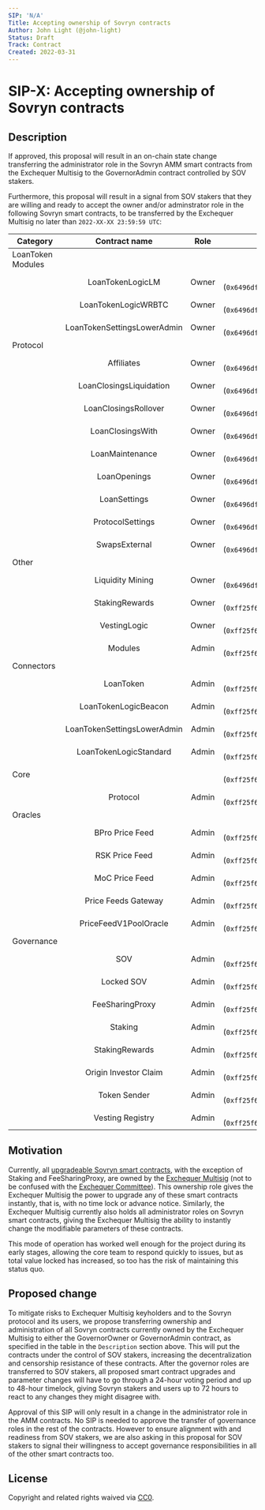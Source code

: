 ```yaml
---
SIP: 'N/A'
Title: Accepting ownership of Sovryn contracts
Author: John Light (@john-light)
Status: Draft
Track: Contract
Created: 2022-03-31
---
```


# SIP-X: Accepting ownership of Sovryn contracts  

## Description  

If approved, this proposal will result in an on-chain state change transferring the administrator role in the Sovryn AMM smart contracts from the Exchequer Multisig to the GovernorAdmin contract controlled by SOV stakers.

Furthermore, this proposal will result in a signal from SOV stakers that they are willing and ready to accept the owner and/or adminstrator role in the following Sovryn smart contracts, to be transferred by the Exchequer Multisig no later than `2022-XX-XX 23:59:59 UTC`:

|	Category        	| Contract name	              | Role  | New governor                                                 |
| ----------------- |:---------------------------:|:-----:|:------------------------------------------------------------:|
| LoanToken Modules |	                            | 	    |                                                              |
|                   |	LoanTokenLogicLM            | Owner	| GovernorOwner (`0x6496df39d000478a7a7352c01e0e713835051ccd`) |
|                   |	LoanTokenLogicWRBTC         | Owner	| GovernorOwner (`0x6496df39d000478a7a7352c01e0e713835051ccd`) |
|                   |	LoanTokenSettingsLowerAdmin | Owner	| GovernorOwner (`0x6496df39d000478a7a7352c01e0e713835051ccd`) |
| Protocol          |	                            |       |                                                              |
|                   |	Affiliates                  | Owner	| GovernorOwner (`0x6496df39d000478a7a7352c01e0e713835051ccd`) |
|                   |	LoanClosingsLiquidation     | Owner	| GovernorOwner (`0x6496df39d000478a7a7352c01e0e713835051ccd`) |
|                   |	LoanClosingsRollover        | Owner	| GovernorOwner (`0x6496df39d000478a7a7352c01e0e713835051ccd`) |
|                   |	LoanClosingsWith            | Owner	| GovernorOwner (`0x6496df39d000478a7a7352c01e0e713835051ccd`) |
|                   |	LoanMaintenance             | Owner	| GovernorOwner (`0x6496df39d000478a7a7352c01e0e713835051ccd`) |
|                   |	LoanOpenings                | Owner	| GovernorOwner (`0x6496df39d000478a7a7352c01e0e713835051ccd`) |
|                   |	LoanSettings                | Owner	| GovernorOwner (`0x6496df39d000478a7a7352c01e0e713835051ccd`) |
|                   |	ProtocolSettings            | Owner	| GovernorOwner (`0x6496df39d000478a7a7352c01e0e713835051ccd`) |
|                   |	SwapsExternal               | Owner	| GovernorOwner (`0x6496df39d000478a7a7352c01e0e713835051ccd`) |
| Other             |                             |       |                                                              |
|                   |	Liquidity Mining            | Owner	| GovernorOwner (`0x6496df39d000478a7a7352c01e0e713835051ccd`) |
|                   |	StakingRewards              | Owner	| GovernorAdmin (`0xff25f66b7d7f385503d70574ae0170b6b1622dad`) |
|                   |	VestingLogic                | Owner	| GovernorAdmin (`0xff25f66b7d7f385503d70574ae0170b6b1622dad`) |
|                   |	Modules                     | Admin	| GovernorAdmin (`0xff25f66b7d7f385503d70574ae0170b6b1622dad`) |
| Connectors        |                             |       |                                                              |
|                   |	LoanToken                   | Admin	| GovernorAdmin (`0xff25f66b7d7f385503d70574ae0170b6b1622dad`) |
|                   |	LoanTokenLogicBeacon        | Admin	| GovernorAdmin (`0xff25f66b7d7f385503d70574ae0170b6b1622dad`) |
|                   |	LoanTokenSettingsLowerAdmin | Admin	| GovernorAdmin (`0xff25f66b7d7f385503d70574ae0170b6b1622dad`) |
|                   |	LoanTokenLogicStandard      | Admin	| GovernorAdmin (`0xff25f66b7d7f385503d70574ae0170b6b1622dad`) |
| Core              |	                            |     	| GovernorAdmin (`0xff25f66b7d7f385503d70574ae0170b6b1622dad`) |
|                   |	Protocol                    | Admin	| GovernorAdmin (`0xff25f66b7d7f385503d70574ae0170b6b1622dad`) |
| Oracles           |	                            |     	|                                                              |
|                   |	BPro Price Feed             | Admin	| GovernorAdmin (`0xff25f66b7d7f385503d70574ae0170b6b1622dad`) |
|                   |	RSK Price Feed              | Admin	| GovernorAdmin (`0xff25f66b7d7f385503d70574ae0170b6b1622dad`) |
|                   |	MoC Price Feed              | Admin	| GovernorAdmin (`0xff25f66b7d7f385503d70574ae0170b6b1622dad`) |
|                   |	Price Feeds Gateway         | Admin	| GovernorAdmin (`0xff25f66b7d7f385503d70574ae0170b6b1622dad`) |
|                   |	PriceFeedV1PoolOracle       | Admin	| GovernorAdmin (`0xff25f66b7d7f385503d70574ae0170b6b1622dad`) |
| Governance        |	                            |      	|                                                              |
|                   | SOV                         | Admin | GovernorAdmin (`0xff25f66b7d7f385503d70574ae0170b6b1622dad`) |
|                   | Locked SOV                  | Admin | GovernorAdmin (`0xff25f66b7d7f385503d70574ae0170b6b1622dad`) |
|                   | FeeSharingProxy             | Admin | GovernorAdmin (`0xff25f66b7d7f385503d70574ae0170b6b1622dad`) |
|                   | Staking                     | Admin | GovernorAdmin (`0xff25f66b7d7f385503d70574ae0170b6b1622dad`) |
|                   | StakingRewards              | Admin | GovernorAdmin (`0xff25f66b7d7f385503d70574ae0170b6b1622dad`) |
|                   | Origin Investor Claim       | Admin | GovernorAdmin (`0xff25f66b7d7f385503d70574ae0170b6b1622dad`) |
|                   | Token Sender                | Admin | GovernorAdmin (`0xff25f66b7d7f385503d70574ae0170b6b1622dad`) |
|                   | Vesting Registry            | Admin | GovernorAdmin (`0xff25f66b7d7f385503d70574ae0170b6b1622dad`) |

## Motivation

Currently, all [upgradeable Sovryn smart contracts](https://docs.google.com/document/d/1gGY4Rua_FVBZCJCftzf14cD4c6kqg6VTr9g-9-uDCA0/edit), with the exception of Staking and FeeSharingProxy, are owned by the [Exchequer Multisig](https://github.com/DistributedCollective/SIPS/blob/main/SIP-0007.md) (not to be confused with the [Exchequer Committee](https://github.com/DistributedCollective/SIPS/blob/main/SIP-0041.md)). This ownership role gives the Exchequer Multisig the power to upgrade any of these smart contracts instantly, that is, with no time lock or advance notice. Similarly, the Exchequer Multisig currently also holds all administrator roles on Sovryn smart contracts, giving the Exchequer Multisig the ability to instantly change the modifiable parameters of these contracts.

This mode of operation has worked well enough for the project during its early stages, allowing the core team to respond quickly to issues, but as total value locked has increased, so too has the risk of maintaining this status quo.
 
## Proposed change

To mitigate risks to Exchequer Multisig keyholders and to the Sovryn protocol and its users, we propose transferring ownership and administration of all Sovryn contracts currently owned by the Exchequer Multisig to either the GovernorOwner or GovernorAdmin contract, as specified in the table in the `Description` section above. This will put the contracts under the control of SOV stakers, increasing the decentralization and censorship resistance of these contracts. After the governor roles are transferred to SOV stakers, all proposed smart contract upgrades and parameter changes will have to go through a 24-hour voting period and up to 48-hour timelock, giving Sovryn stakers and users up to 72 hours to react to any changes they might disagree with.

Approval of this SIP will only result in a change in the administrator role in the AMM contracts. No SIP is needed to approve the transfer of governance roles in the rest of the contracts. However to ensure alignment with and readiness from SOV stakers, we are also asking in this proposal for SOV stakers to signal their willingness to accept governance responsibilities in all of the other smart contracts too.

## License
Copyright and related rights waived via [CC0](https://creativecommons.org/publicdomain/zero/1.0/).

